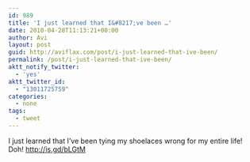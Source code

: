 ```yaml
---
id: 989
title: 'I just learned that I&#8217;ve been …'
date: 2010-04-28T11:13:21+00:00
author: Avi
layout: post
guid: http://aviflax.com/post/i-just-learned-that-ive-been/
permalink: /post/i-just-learned-that-ive-been/
aktt_notify_twitter:
  - 'yes'
aktt_twitter_id:
  - "13011725759"
categories:
  - none
tags:
  - tweet
---
```

I just learned that I&#8217;ve been tying my shoelaces wrong for my entire life! Doh! <a href="http://is.gd/bLGtM" rel="nofollow">http://is.gd/bLGtM</a>